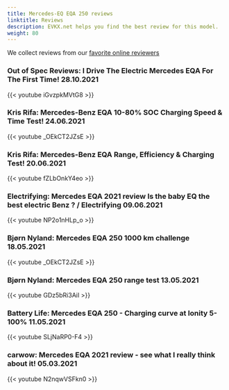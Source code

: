 ```yaml
---
title: Mercedes-EQ EQA 250 reviews
linktitle: Reviews
description: EVKX.net helps you find the best review for this model. 
weight: 80
---
```

We collect reviews from our [favorite online reviewers](/guides/evreviewers/)

### Out of Spec Reviews: I Drive The Electric Mercedes EQA For The First Time! 28.10.2021

{{< youtube iGvzpkMVtG8 >}}
### Kris Rifa: Mercedes-Benz EQA 10-80% SOC Charging Speed & Time Test! 24.06.2021

{{< youtube _OEkCT2JZsE >}}
### Kris Rifa: Mercedes-Benz EQA Range, Efficiency & Charging Test! 20.06.2021

{{< youtube fZLbOnkY4eo >}}
### Electrifying: Mercedes EQA 2021 review Is the baby EQ the best electric Benz ? / Electrifying 09.06.2021

{{< youtube NP2o1nHLp_o >}}
### Bjørn Nyland: Mercedes EQA 250 1000 km challenge 18.05.2021

{{< youtube _OEkCT2JZsE >}}
### Bjørn Nyland: Mercedes EQA 250 range test 13.05.2021

{{< youtube GDz5bRi3AiI >}}
### Battery Life: Mercedes EQA 250 - Charging curve at Ionity 5-100% 11.05.2021

{{< youtube SLjNaRP0-F4 >}}
### carwow: Mercedes EQA 2021 review - see what I really think about it! 05.03.2021

{{< youtube N2nqwVSFkn0 >}}
